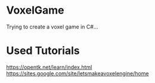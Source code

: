# VoxelGame
Trying to create a voxel game in C#...

# Used Tutorials
https://opentk.net/learn/index.html
https://sites.google.com/site/letsmakeavoxelengine/home
